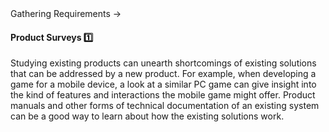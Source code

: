 <link rel="stylesheet" href="{{baseUrl}}/css/textbook.css">

<div class="website-content">

<div id="path">Gathering Requirements &rarr; </div>

<div id="title">

#### Product Surveys :one:

</div>

<div id="body">

Studying existing products can unearth shortcomings of existing solutions that can be addressed by a new product. For example, when developing a game for a mobile device, a look at a similar PC game can give insight into the kind of features and interactions the mobile game might offer. Product manuals and other forms of technical documentation of an existing system can be a good way to learn about how the existing solutions work.

</div>

<div id="extras">
<div>

</div>
